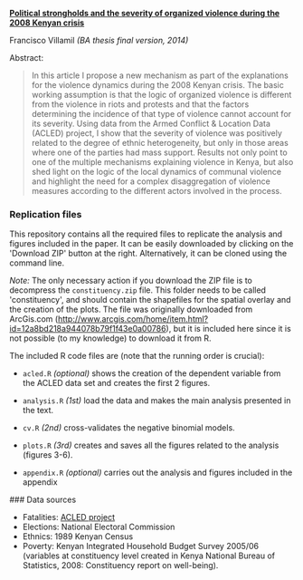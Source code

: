 [**Political strongholds and the severity of organized violence during the 2008 Kenyan crisis**](https://franvillamil.files.wordpress.com/2015/04/villamil-organized-violence-kenya.pdf)

Francisco Villamil *(BA thesis final version, 2014)*

Abstract:

>   In this article I propose a new mechanism as part of the explanations for the violence dynamics during the 2008 Kenyan crisis. The basic working assumption is that the logic of organized violence is different from the violence in riots and protests and that the factors determining the incidence of that type of violence cannot account for its severity. Using data from the Armed Conflict & Location Data (ACLED) project, I show that the severity of violence was positively related to the degree of ethnic heterogeneity, but only in those areas where one of the parties had mass support. Results not only point to one of the multiple mechanisms explaining violence in Kenya, but also shed light on the logic of the local dynamics of communal violence and highlight the need for a complex disaggregation of violence measures according to the different actors involved in the process.

### Replication files

This repository contains all the required files to replicate the analysis and figures included in the paper. It can be easily downloaded by clicking on the 'Download ZIP' button at the right. Alternatively, it can be cloned using the command line.

*Note:* The only necessary action if you download the ZIP file is to decompress the ```constituency.zip``` file. This folder needs to be called 'constituency', and should contain the shapefiles for the spatial overlay and the creation of the plots. The file was originally downloaded from ArcGis.com (http://www.arcgis.com/home/item.html?id=12a8bd218a944078b79f1f43e0a00786), but it is included here since it is not possible (to my knowledge) to download it from R.

The included R code files are (note that the running order is crucial):

- ```acled.R```  *(optional)* shows the creation of the dependent variable from the ACLED data set and creates the first 2 figures.

- ```analysis.R```  *(1st)* load the data and makes the main analysis presented in the text.

- ```cv.R``` *(2nd)* cross-validates the negative binomial models.

- ```plots.R``` *(3rd)* creates and saves all the figures related to the analysis (figures 3-6).

- ```appendix.R``` *(optional)* carries out the analysis and figures included in the appendix

### Data sources

- Fatalities: [ACLED project](www.acleddata.com)
- Elections: National Electoral Commission
- Ethnics: 1989 Kenyan Census
- Poverty: Kenyan Integrated Household Budget Survey 2005/06 (variables at constituency level created in Kenya National Bureau of Statistics, 2008: Constituency report on well-being).
